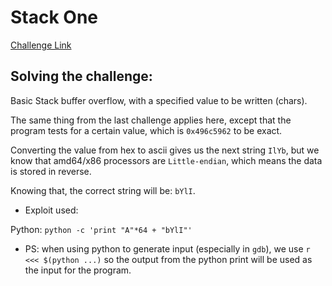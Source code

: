 # Stack One
[Challenge Link](https://exploit.education/phoenix/stack-one/)
## Solving the challenge:
Basic Stack buffer overflow, with a specified value to be written (chars).

The same thing from the last challenge applies here, except that the program tests for a certain value, which is `0x496c5962` to be exact.

Converting the value from hex to ascii gives us the next string `IlYb`, but we know that amd64/x86 processors are `Little-endian`, which means the data is stored in reverse.

Knowing that, the correct string will be: `bYlI`.

 - Exploit used:

Python: `python -c 'print "A"*64 + "bYlI"'`

- PS: when using python to generate input (especially in `gdb`), we use `r <<< $(python ...)` so the output from the python print will be used as the input for the program.